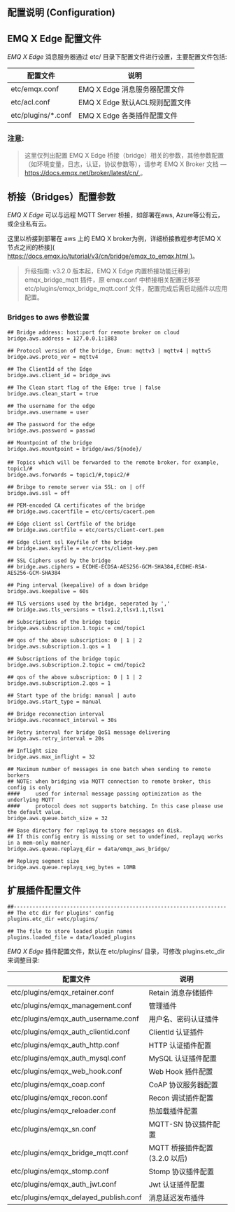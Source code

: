 ## 配置说明 (Configuration) 

## EMQ X Edge 配置文件 

*EMQ X Edge* 消息服务器通过 etc/ 目录下配置文件进行设置，主要配置文件包括: 

配置文件               |  说明                     
-------------------|-------------------------
etc/emqx.conf      |  EMQ X Edge 消息服务器配置文件   
etc/acl.conf       |  EMQ X Edge 默认ACL规则配置文件 
etc/plugins/*.conf |  EMQ X Edge 各类插件配置文件    



### 注意: 

> 这里仅列出配置 EMQ X Edge 桥接（bridge）相关的参数，其他参数配置（如环境变量，日志，认证，协议参数等），请参考 EMQ X Broker 文档 — [ https://docs.emqx.net/broker/latest/cn/ ](https://docs.emqx.net/broker/latest/cn/) 。 

## 桥接（Bridges）配置参数 

*EMQ X Edge* 可以与远程 MQTT Server 桥接，如部署在aws, Azure等公有云，或企业私有云。 

这里以桥接到部署在 aws 上的 EMQ X broker为例，详细桥接教程参考[EMQ X 节点之间的桥接]( [ https://docs.emqx.io/tutorial/v3/cn/bridge/emqx_to_emqx.html ](https://docs.emqx.io/tutorial/v3/cn/bridge/emqx_to_emqx.html) )。 

> 升级指南: v3.2.0 版本起，EMQ X Edge 内置桥接功能迁移到 emqx_bridge_mqtt 插件，原 emqx.conf 中桥接相关配置迁移至 etc/plugins/emqx_bridge_mqtt.conf 文件，配置完成后需启动插件以应用配置。 

### Bridges to aws 参数设置 
    
    
    ## Bridge address: host:port for remote broker on cloud
    bridge.aws.address = 127.0.0.1:1883
    
    ## Protocol version of the bridge, Enum: mqttv3 | mqttv4 | mqttv5
    bridge.aws.proto_ver = mqttv4
    
    ## The ClientId of the Edge 
    bridge.aws.client_id = bridge_aws
    
    ## The Clean start flag of the Edge: true | false
    bridge.aws.clean_start = true
    
    ## The username for the edge
    bridge.aws.username = user
    
    ## The password for the edge
    bridge.aws.password = passwd
    
    ## Mountpoint of the bridge
    bridge.aws.mountpoint = bridge/aws/${node}/
    
    ## Topics which will be forwarded to the remote broker，for example, topic1/#
    bridge.aws.forwards = topic1/#,topic2/#
    
    ## Bribge to remote server via SSL: on | off
    bridge.aws.ssl = off
    
    ## PEM-encoded CA certificates of the bridge
    ## bridge.aws.cacertfile = etc/certs/cacert.pem
    
    ## Edge client ssl Certfile of the bridge
    ## bridge.aws.certfile = etc/certs/client-cert.pem
    
    ## Edge client ssl Keyfile of the bridge
    ## bridge.aws.keyfile = etc/certs/client-key.pem
    
    ## SSL Ciphers used by the bridge
    ## bridge.aws.ciphers = ECDHE-ECDSA-AES256-GCM-SHA384,ECDHE-RSA-AES256-GCM-SHA384
    
    ## Ping interval (keepalive) of a down bridge
    bridge.aws.keepalive = 60s
    
    ## TLS versions used by the bridge, seperated by ','
    ## bridge.aws.tls_versions = tlsv1.2,tlsv1.1,tlsv1
    
    ## Subscriptions of the bridge topic
    bridge.aws.subscription.1.topic = cmd/topic1
    
    ## qos of the above subscription: 0 | 1 | 2
    bridge.aws.subscription.1.qos = 1
    
    ## Subscriptions of the bridge topic
    bridge.aws.subscription.2.topic = cmd/topic2
    
    ## qos of the above subscription: 0 | 1 | 2
    bridge.aws.subscription.2.qos = 1
    
    ## Start type of the bridg: manual | auto
    bridge.aws.start_type = manual
    
    ## Bridge reconnection interval
    bridge.aws.reconnect_interval = 30s
    
    ## Retry interval for bridge QoS1 message delivering
    bridge.aws.retry_interval = 20s
    
    ## Inflight size
    bridge.aws.max_inflight = 32
    
    ## Maximum number of messages in one batch when sending to remote borkers
    ## NOTE: when bridging via MQTT connection to remote broker, this config is only
    ####     used for internal message passing optimization as the underlying MQTT
    ####     protocol does not supports batching. In this case please use the default value.
    bridge.aws.queue.batch_size = 32
    
    ## Base directory for replayq to store messages on disk.
    ## If this config entry is missing or set to undefined, replayq works in a mem-only manner.
    bridge.aws.queue.replayq_dir = data/emqx_aws_bridge/
    
    ## Replayq segment size
    bridge.aws.queue.replayq_seg_bytes = 10MB

## 扩展插件配置文件 
    
    
    ##--------------------------------------------------------------------
    ## The etc dir for plugins' config
    plugins.etc_dir =etc/plugins/
    
    ## The file to store loaded plugin names
    plugins.loaded_file = data/loaded_plugins

*EMQ X Edge* 插件配置文件，默认在 etc/plugins/ 目录，可修改 plugins.etc_dir 来调整目录: 

配置文件                                  |  说明                     
--------------------------------------|-------------------------
etc/plugins/emqx_retainer.conf        |  Retain 消息存储插件          
etc/plugins/emqx_management.conf      |  管理插件                   
etc/plugins/emqx_auth_username.conf   |  用户名、密码认证插件             
etc/plugins/emqx_auth_clientid.conf   |  ClientId 认证插件          
etc/plugins/emqx_auth_http.conf       |  HTTP 认证插件配置            
etc/plugins/emqx_auth_mysql.conf      |  MySQL 认证插件配置           
etc/plugins/emqx_web_hook.conf        |  Web Hook 插件配置          
etc/plugins/emqx_coap.conf            |  CoAP 协议服务器配置           
etc/plugins/emqx_recon.conf           |  Recon 调试插件配置           
etc/plugins/emqx_reloader.conf        |  热加载插件配置                
etc/plugins/emqx_sn.conf              |  MQTT-SN 协议插件配置         
etc/plugins/emqx_bridge_mqtt.conf     |  MQTT 桥接插件配置 (3.2.0 以后) 
etc/plugins/emqx_stomp.conf           |  Stomp 协议插件配置           
etc/plugins/emqx_auth_jwt.conf        |  Jwt 认证插件配置             
etc/plugins/emqx_delayed_publish.conf |  消息延迟发布插件               


